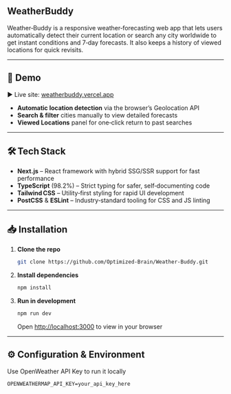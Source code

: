 ## WeatherBuddy

Weather‑Buddy is a responsive weather‑forecasting web app that lets users automatically detect their current location or search any city worldwide to get instant conditions and 7‑day forecasts. It also keeps a history of viewed locations for quick revisits.

---

## 🚀 Demo

▶️ Live site: [weatherbuddy.vercel.app](https://weatherbuddy.vercel.app)

* **Automatic location detection** via the browser’s Geolocation API
* **Search & filter** cities manually to view detailed forecasts 
* **Viewed Locations** panel for one‑click return to past searches

---

## 🛠 Tech Stack

* **Next.js** – React framework with hybrid SSG/SSR support for fast performance 
* **TypeScript** (98.2%) – Strict typing for safer, self‑documenting code 
* **Tailwind CSS** – Utility‑first styling for rapid UI development
* **PostCSS** & **ESLint** – Industry‑standard tooling for CSS and JS linting

---

## 📥 Installation

1. **Clone the repo**

   ```bash
   git clone https://github.com/Optimized-Brain/Weather-Buddy.git
   ```
2. **Install dependencies**

   ```bash
   npm install
   ```
3. **Run in development**

   ```bash
   npm run dev
   ```

   Open [http://localhost:3000](http://localhost:3000) to view in your browser 

---

## ⚙️ Configuration & Environment

Use OpenWeather API Key to run it locally



```dotenv
OPENWEATHERMAP_API_KEY=your_api_key_here
```

